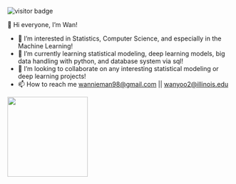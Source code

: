 ![visitor badge](https://visitor-badge.glitch.me/badge?page_id=wannieman98.visitor-badge)

👋 Hi everyone, I’m Wan! 

- 👀 I’m interested in Statistics, Computer Science, and especially in the Machine Learning! 
- 🌱 I’m currently learning statistical modeling, deep learning models, big data handling with python, and database system via sql!
- 💞️ I’m looking to collaborate on any interesting statistical modeling or deep learning projects!
- 📫 How to reach me wannieman98@gmail.com || wanyoo2@illinois.edu

<img height="180em" src="https://github-readme-stats.vercel.app/api?username=wannieman98&show_icons=true&hide_border=true&&count_private=true&include_all_commits=true" />
